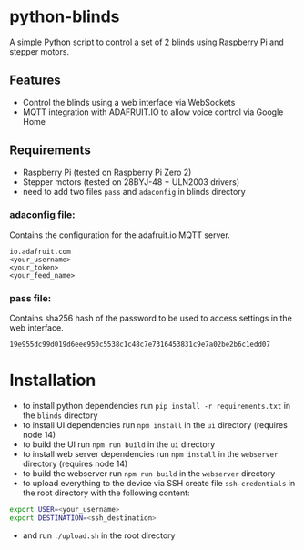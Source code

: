 # python-blinds

A simple Python script to control a set of 2 blinds using Raspberry Pi and stepper motors.

## Features
- Control the blinds using a web interface via WebSockets
- MQTT integration with ADAFRUIT.IO to allow voice control via Google Home

## Requirements
- Raspberry Pi (tested on Raspberry Pi Zero 2)
- Stepper motors (tested on 28BYJ-48 + ULN2003 drivers)
- need to add two files `pass` and `adaconfig` in blinds directory

### adaconfig file:
Contains the configuration for the adafruit.io MQTT server.
```
io.adafruit.com
<your_username>
<your_token>
<your_feed_name>
```

### pass file:
Contains sha256 hash of the password to be used to access settings in the web interface.
```
19e955dc99d019d6eee950c5538c1c48c7e7316453831c9e7a02be2b6c1edd07
```

# Installation
- to install python dependencies run `pip install -r requirements.txt` in the `blinds` directory
- to install UI dependencies run `npm install` in the `ui` directory (requires node 14)
- to build the UI run `npm run build` in the `ui` directory
- to install web server dependencies run `npm install` in the `webserver` directory (requires node 14)
- to build the webserver run `npm run build` in the `webserver` directory
- to upload everything to the device via SSH create file `ssh-credentials` in the root directory with the following content:
```bash
export USER=<your_username>
export DESTINATION=<ssh_destination>
```
- and run `./upload.sh` in the root directory